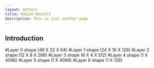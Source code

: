 ```yaml
---
layout: default
title: VGGish Results
description: This is just another page
---
```


## Introduction

#Layer 0 shape (48 X 32 X 64)
#Layer 1 shape (24 X 16 X 128)
#Layer 2 shape (12 X 8 X 266)
#Layer 3 shape (6 X 4 X 512)
#Layer 4 shape (1 X 4096)
#Layer 5 shape (1 X 4096)
#Layer 6 shape (1 X 128)
